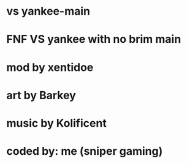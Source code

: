# vs yankee-main
 <h1>FNF VS yankee with no brim main<h1>
 <h1>mod by xentidoe<h1>
 <h1>art by Barkey<h1>
 <h1>music by Kolificent<h1>
 <h1>coded by: me (sniper gaming)<h1>
